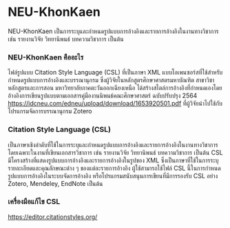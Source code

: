 

# NEU-KhonKaen
NEU-KhonKaen เป็นการระบุและกำหนดรูปแบบการอ้างอิงและรายการอ้างอิงในงานทางวิชาการ เช่น รายงานวิจัย วิทยานิพนธ์ บทความวิชาการ เป็นต้น
### NEU-KhonKaen คืออะไร
ไฟล์รูปแบบ Citation Style Language (CSL) ที่เป็นภาษา XML แบบโอเพนซอร์สที่ใช้สำหรับกำหนดรูปแบบการอ้างอิงและบรรณานุกรม  ซึ่งผู้วิจัยในหลักสูตรศึกษาศาสตรมหาบัณฑิต สาขาวิชาหลักสูตรและการสอน มหาวิทยาลัยภาคตะวันออกเฉียงเหนือ ได้สร้างสไตล์การอ้างอิงที่กำหนดเองโดยอ้างอิงการเขียนรูปแบบตามเอกสารคู่มืองานนิพนธ์คณะศึกษาศาสตร์ ฉบับปรับปรุง 2564 https://idcneu.com/edneu/upload/download/1653920501.pdf ที่ผู้วิจัยนำไปใช้กับโปรแกรมจัดการบรรณานุกรม Zotero
### Citation Style Language (CSL)
เป็นภาษาเชิงลำดับที่ใช้ในการระบุและกำหนดรูปแบบการอ้างอิงและรายการอ้างอิงในงานทางวิชาการ โดยเฉพาะในงานที่เขียนเอกสารวิชาการ เช่น รายงานวิจัย วิทยานิพนธ์ บทความวิชาการ เป็นต้น CSL มีโครงสร้างที่แสดงรูปแบบการอ้างอิงและรายการอ้างอิงในรูปของ XML ซึ่งเป็นภาษาที่ใช้ในการระบุรายละเอียดและคุณลักษณะต่าง ๆ ของแต่ละรายการอ้างอิง ผู้ใช้สามารถใช้ไฟล์ CSL นี้ในการกำหนดรูปแบบการอ้างอิงในระบบจัดการอ้างอิง หรือโปรแกรมสนับสนุนการเขียนที่มีการรองรับ CSL อย่าง Zotero, Mendeley, EndNote เป็นต้น
### เครื่องมือแก้ไข CSL
https://editor.citationstyles.org/
